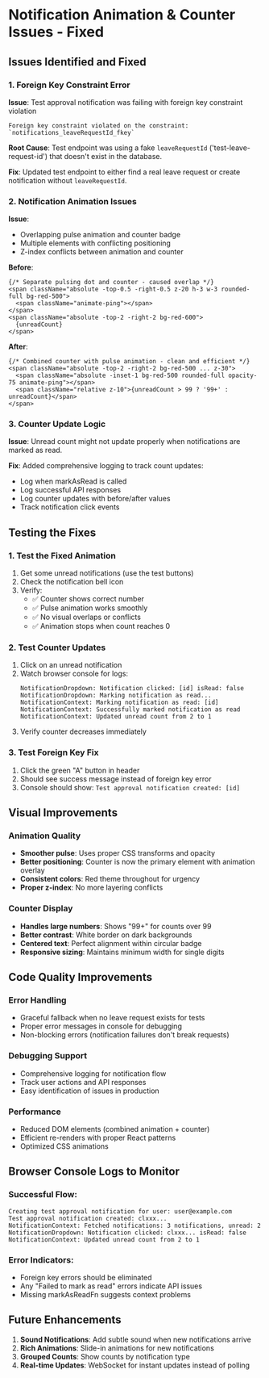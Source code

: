 # Notification Animation & Counter Issues - Fixed

## Issues Identified and Fixed

### 1. **Foreign Key Constraint Error**
**Issue**: Test approval notification was failing with foreign key constraint violation
```
Foreign key constraint violated on the constraint: `notifications_leaveRequestId_fkey`
```

**Root Cause**: Test endpoint was using a fake `leaveRequestId` ('test-leave-request-id') that doesn't exist in the database.

**Fix**: Updated test endpoint to either find a real leave request or create notification without `leaveRequestId`.

### 2. **Notification Animation Issues**
**Issue**: 
- Overlapping pulse animation and counter badge
- Multiple elements with conflicting positioning
- Z-index conflicts between animation and counter

**Before**: 
```tsx
{/* Separate pulsing dot and counter - caused overlap */}
<span className="absolute -top-0.5 -right-0.5 z-20 h-3 w-3 rounded-full bg-red-500">
  <span className="animate-ping"></span>
</span>
<span className="absolute -top-2 -right-2 bg-red-600">
  {unreadCount}
</span>
```

**After**:
```tsx
{/* Combined counter with pulse animation - clean and efficient */}
<span className="absolute -top-2 -right-2 bg-red-500 ... z-30">
  <span className="absolute -inset-1 bg-red-500 rounded-full opacity-75 animate-ping"></span>
  <span className="relative z-10">{unreadCount > 99 ? '99+' : unreadCount}</span>
</span>
```

### 3. **Counter Update Logic**
**Issue**: Unread count might not update properly when notifications are marked as read.

**Fix**: Added comprehensive logging to track count updates:
- Log when markAsRead is called
- Log successful API responses
- Log counter updates with before/after values
- Track notification click events

## Testing the Fixes

### 1. **Test the Fixed Animation**
1. Get some unread notifications (use the test buttons)
2. Check the notification bell icon
3. Verify:
   - ✅ Counter shows correct number
   - ✅ Pulse animation works smoothly
   - ✅ No visual overlaps or conflicts
   - ✅ Animation stops when count reaches 0

### 2. **Test Counter Updates**
1. Click on an unread notification
2. Watch browser console for logs:
   ```
   NotificationDropdown: Notification clicked: [id] isRead: false
   NotificationDropdown: Marking notification as read...
   NotificationContext: Marking notification as read: [id]
   NotificationContext: Successfully marked notification as read
   NotificationContext: Updated unread count from 2 to 1
   ```
3. Verify counter decreases immediately

### 3. **Test Foreign Key Fix**
1. Click the green "A" button in header
2. Should see success message instead of foreign key error
3. Console should show: `Test approval notification created: [id]`

## Visual Improvements

### Animation Quality
- **Smoother pulse**: Uses proper CSS transforms and opacity
- **Better positioning**: Counter is now the primary element with animation overlay
- **Consistent colors**: Red theme throughout for urgency
- **Proper z-index**: No more layering conflicts

### Counter Display
- **Handles large numbers**: Shows "99+" for counts over 99
- **Better contrast**: White border on dark backgrounds
- **Centered text**: Perfect alignment within circular badge
- **Responsive sizing**: Maintains minimum width for single digits

## Code Quality Improvements

### Error Handling
- Graceful fallback when no leave request exists for tests
- Proper error messages in console for debugging
- Non-blocking errors (notification failures don't break requests)

### Debugging Support
- Comprehensive logging for notification flow
- Track user actions and API responses
- Easy identification of issues in production

### Performance
- Reduced DOM elements (combined animation + counter)
- Efficient re-renders with proper React patterns
- Optimized CSS animations

## Browser Console Logs to Monitor

### Successful Flow:
```
Creating test approval notification for user: user@example.com
Test approval notification created: clxxx...
NotificationContext: Fetched notifications: 3 notifications, unread: 2
NotificationDropdown: Notification clicked: clxxx... isRead: false
NotificationContext: Updated unread count from 2 to 1
```

### Error Indicators:
- Foreign key errors should be eliminated
- Any "Failed to mark as read" errors indicate API issues
- Missing markAsReadFn suggests context problems

## Future Enhancements

1. **Sound Notifications**: Add subtle sound when new notifications arrive
2. **Rich Animations**: Slide-in animations for new notifications
3. **Grouped Counts**: Show counts by notification type
4. **Real-time Updates**: WebSocket for instant updates instead of polling
